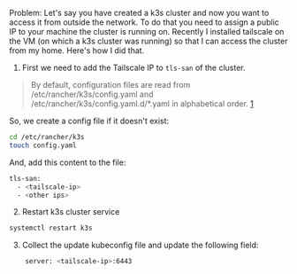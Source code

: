 Problem: Let's say you have created a k3s cluster and now you want to access it from outside the network. To do that you need
to assign a public IP to your machine the cluster is running on. Recently I installed tailscale on the VM (on which a k3s cluster
was running) so that I can access the cluster from my home. Here's how I did that.

1. First we need to add the Tailscale IP to `tls-san` of the cluster. 
> By default, configuration files are read from /etc/rancher/k3s/config.yaml and /etc/rancher/k3s/config.yaml.d/*.yaml in alphabetical order. [1](https://docs.k3s.io/installation/configuration#multiple-config-files)

So, we create a config file if it doesn't exist:
```bash
cd /etc/rancher/k3s
touch config.yaml
```
And, add this content to the file:
```bash
tls-san:
  - <tailscale-ip>
  - <other ips>
```
2. Restart k3s cluster service
 ```bash
 systemctl restart k3s
 ```
3. Collect the update kubeconfig file and update the following field:
```bash
    server: <tailscale-ip>:6443
 ```
